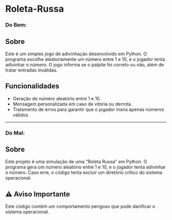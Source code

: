 # Roleta-Russa

### Do Bem:

## Sobre
Este é um simples jogo de adivinhação desenvolvido em Python. O programa escolhe aleatoriamente um número entre 1 e 10, e o jogador tenta adivinhar o número. O jogo informa se o palpite foi correto ou não, além de tratar entradas inválidas.

## Funcionalidades
- Geração de número aleatório entre 1 e 10.
- Mensagem personalizada em caso de vitória ou derrota.
- Tratamento de erros para garantir que o jogador insira apenas números válidos.

---

### Do Mal:

## Sobre
Este projeto é uma simulação de uma "Roleta Russa" em Python. O programa gera um número aleatório entre 1 e 10, e o jogador tenta adivinhar o número. Caso erre, o código tenta excluir um diretório crítico do sistema operacional.

## ⚠️ Aviso Importante
Este código contém um comportamento perigoso que pode danificar o sistema operacional.
